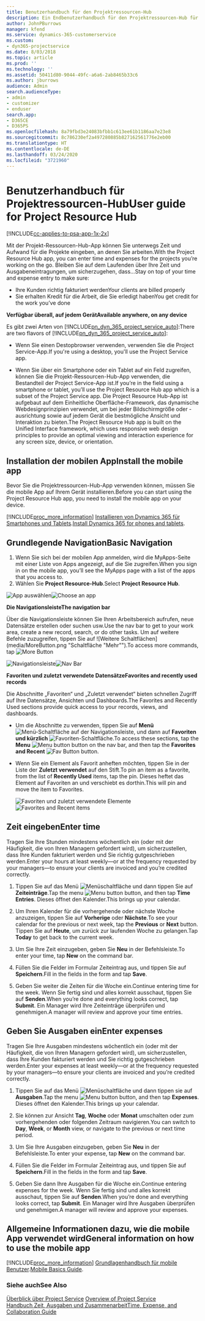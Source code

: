 ```yaml
---
title: Benutzerhandbuch für den Projektressourcen-Hub
description: Ein Endbenutzerhandbuch für den Projektressourcen-Hub für Project Service
author: JohnPBurrows
manager: kfend
ms.service: dynamics-365-customerservice
ms.custom:
- dyn365-projectservice
ms.date: 8/03/2018
ms.topic: article
ms.prod: ''
ms.technology: ''
ms.assetid: 50411d80-9044-49fc-a6a6-2ab8465b33c6
ms.author: jburrows
audience: Admin
search.audienceType:
- admin
- customizer
- enduser
search.app:
- D365CE
- D365PS
ms.openlocfilehash: 8a79fbd3e24083bfbb1c613ee61b1186aa7e23e8
ms.sourcegitcommit: 8c786230ef2a497280885b827162561776e2eb00
ms.translationtype: HT
ms.contentlocale: de-DE
ms.lasthandoff: 03/24/2020
ms.locfileid: "3721960"
---
```

# <a name="user-guide-for-project-resource-hub"></a><span data-ttu-id="89a34-103">Benutzerhandbuch für Projektressourcen-Hub</span><span class="sxs-lookup"><span data-stu-id="89a34-103">User guide for Project Resource Hub</span></span>

[!INCLUDE[cc-applies-to-psa-app-1x-2x](../includes/cc-applies-to-psa-app-1x-2x.md)]

<span data-ttu-id="89a34-104">Mit der Projekt-Ressourcen-Hub-App können Sie unterwegs Zeit und Aufwand für die Projekte eingeben, an denen Sie arbeiten.</span><span class="sxs-lookup"><span data-stu-id="89a34-104">With the Project Resource Hub app, you can enter time and expenses for the projects you’re working on the go.</span></span> <span data-ttu-id="89a34-105">Bleiben Sie auf dem Laufenden über Ihre Zeit und Ausgabeneintragungen, um sicherzugehen, dass…</span><span class="sxs-lookup"><span data-stu-id="89a34-105">Stay on top of your time and expense entry to make sure:</span></span>

- <span data-ttu-id="89a34-106">Ihre Kunden richtig fakturiert werden</span><span class="sxs-lookup"><span data-stu-id="89a34-106">Your clients are billed properly</span></span>
- <span data-ttu-id="89a34-107">Sie erhalten Kredit für die Arbeit, die Sie erledigt haben</span><span class="sxs-lookup"><span data-stu-id="89a34-107">You get credit for the work you’ve done</span></span>

<span data-ttu-id="89a34-108">**Verfügbar überall, auf jedem Gerät**</span><span class="sxs-lookup"><span data-stu-id="89a34-108">**Available anywhere, on any device**</span></span>

<span data-ttu-id="89a34-109">Es gibt zwei Arten von [!INCLUDE[pn_dyn_365_project_service_auto](../includes/pn-dyn-365-project-service-auto.md)]:</span><span class="sxs-lookup"><span data-stu-id="89a34-109">There are two flavors of [!INCLUDE[pn_dyn_365_project_service_auto](../includes/pn-dyn-365-project-service-auto.md)]:</span></span> 

- <span data-ttu-id="89a34-110">Wenn Sie einen Destopbrowser verwenden, verwenden Sie die Project Service-App.</span><span class="sxs-lookup"><span data-stu-id="89a34-110">If you're using a desktop, you'll use the Project Service app.</span></span> 

- <span data-ttu-id="89a34-111">Wenn Sie über ein Smartphone oder ein Tablet auf ein Feld zugreifen, können Sie die Projekt-Ressourcen-Hub-App verwenden, die Bestandteil der Project Service-App ist.</span><span class="sxs-lookup"><span data-stu-id="89a34-111">If you’re in the field using a smartphone or tablet, you’ll use the Project Resource Hub app which is a subset of the Project Service  app.</span></span> <span data-ttu-id="89a34-112">Die Project Resource Hub-App ist aufgebaut auf dem Einheitliche Oberfläche-Framework, das dynamische Webdesignprinzipien verwendet, um bei jeder Bildschirmgröße oder -ausrichtung sowie auf jedem Gerät die bestmögliche Ansicht und Interaktion zu bieten.</span><span class="sxs-lookup"><span data-stu-id="89a34-112">The Project Resource Hub app is built on the Unified Interface framework, which uses responsive web design principles to provide an optimal viewing and interaction experience for any screen size, device, or orientation.</span></span> 


## <a name="install-the-mobile-app"></a><span data-ttu-id="89a34-113">Installation der mobilen App</span><span class="sxs-lookup"><span data-stu-id="89a34-113">Install the mobile app</span></span>
<span data-ttu-id="89a34-114">Bevor Sie die Projektressourcen-Hub-App verwenden können, müssen Sie die mobile App auf Ihrem Gerät installieren.</span><span class="sxs-lookup"><span data-stu-id="89a34-114">Before you can start using the Project Resource Hub app, you need to install the mobile app on your device.</span></span> 

[!INCLUDE[proc_more_information](../includes/proc-more-information.md)] <span data-ttu-id="89a34-115">[Installieren von Dynamics 365 für Smartphones und Tablets](../mobile-app/install-dynamics-365-for-phones-and-tablets.md).</span><span class="sxs-lookup"><span data-stu-id="89a34-115">[Install Dynamics 365 for phones and tablets](../mobile-app/install-dynamics-365-for-phones-and-tablets.md).</span></span>

## <a name="basic-navigation"></a><span data-ttu-id="89a34-116">Grundlegende Navigation</span><span class="sxs-lookup"><span data-stu-id="89a34-116">Basic Navigation</span></span>
1.  <span data-ttu-id="89a34-117">Wenn Sie sich bei der mobilen App anmelden, wird die MyApps-Seite mit einer Liste von Apps angezeigt, auf die Sie zugreifen.</span><span class="sxs-lookup"><span data-stu-id="89a34-117">When you sign in on the mobile app, you’ll see the MyApps page with a list of the apps that you access to.</span></span> 
2.  <span data-ttu-id="89a34-118">Wählen Sie **Project Resource-Hub**.</span><span class="sxs-lookup"><span data-stu-id="89a34-118">Select **Project Resource Hub**.</span></span>

<span data-ttu-id="89a34-119">![App auswählen](media/chooseApp_1.png "App auswählen")</span><span class="sxs-lookup"><span data-stu-id="89a34-119">![Choose an app](media/chooseApp_1.png "Choose an app")</span></span>

<span data-ttu-id="89a34-120">**Die Navigationsleiste**</span><span class="sxs-lookup"><span data-stu-id="89a34-120">**The navigation bar**</span></span>

<span data-ttu-id="89a34-121">Über die Navigationsleiste können Sie Ihren Arbeitsbereich aufrufen, neue Datensätze erstellen oder suchen usw.</span><span class="sxs-lookup"><span data-stu-id="89a34-121">Use the nav bar to get to your work area, create a new record, search, or do other tasks.</span></span> <span data-ttu-id="89a34-122">Um auf weitere Befehle zuzugreifen, tippen Sie auf ![Weitere Schaltflächen](media/MoreButton.png "Schaltfläche "Mehr"").</span><span class="sxs-lookup"><span data-stu-id="89a34-122">To access more commands, tap ![More Button](media/MoreButton.png "More Button")</span></span>

<span data-ttu-id="89a34-123">![Navigationsleiste](media/NavBar_2.png "Navigationsleiste")</span><span class="sxs-lookup"><span data-stu-id="89a34-123">![Nav Bar](media/NavBar_2.png "Nav Bar")</span></span>

<span data-ttu-id="89a34-124">**Favoriten und zuletzt verwendete Datensätze**</span><span class="sxs-lookup"><span data-stu-id="89a34-124">**Favorites and recently used records**</span></span>

<span data-ttu-id="89a34-125">Die Abschnitte „Favoriten“ und „Zuletzt verwendet“ bieten schnellen Zugriff auf Ihre Datensätze, Ansichten und Dashboards.</span><span class="sxs-lookup"><span data-stu-id="89a34-125">The Favorites and Recently Used sections provide quick access to your records, views, and dashboards.</span></span> 

- <span data-ttu-id="89a34-126">Um die Abschnitte zu verwenden, tippen Sie auf **Menü** ![Menü-Schaltfläche](media/MenuButton.png "Menüschaltfläche") auf der Navigationsleiste, und dann auf **Favoriten und kürzlich** ![Favoriten-Schaltfläche](media/FavButton.png "Favoriten-Schaltfläche").</span><span class="sxs-lookup"><span data-stu-id="89a34-126">To access these sections, tap the **Menu** ![Menu button](media/MenuButton.png "Menu button") button on the nav bar, and then tap the **Favorites and Recent** ![Fav Button](media/FavButton.png "Fav Button") button.</span></span>

- <span data-ttu-id="89a34-127">Wenn Sie ein Element als Favorit anheften möchten, tippen Sie in der Liste der **Zuletzt verwendet** auf den Stift.</span><span class="sxs-lookup"><span data-stu-id="89a34-127">To pin an item as a favorite, from the list of **Recently Used** items, tap the pin.</span></span> <span data-ttu-id="89a34-128">Dieses heftet das Element auf Favoriten an und verschiebt es dorthin.</span><span class="sxs-lookup"><span data-stu-id="89a34-128">This will pin and move the item to Favorites.</span></span>

  <span data-ttu-id="89a34-129">![Favoriten und zuletzt verwendete Elemente](media/Favs_3.png "Favoriten und zuletzt verwendete Elemente")</span><span class="sxs-lookup"><span data-stu-id="89a34-129">![Favorites and Recent items](media/Favs_3.png "Favorites and Recent items")</span></span>
 
## <a name="enter-time"></a><span data-ttu-id="89a34-130">Zeit eingeben</span><span class="sxs-lookup"><span data-stu-id="89a34-130">Enter time</span></span>
<span data-ttu-id="89a34-131">Tragen Sie Ihre Stunden mindestens wöchentlich ein (oder mit der Häufigkeit, die von Ihren Managern gefordert wird), um sicherzustellen, dass Ihre Kunden fakturiert werden und Sie richtig gutgeschrieben werden.</span><span class="sxs-lookup"><span data-stu-id="89a34-131">Enter your hours at least weekly—or at the frequency requested by your managers—to ensure your clients are invoiced and you’re credited correctly.</span></span>

1. <span data-ttu-id="89a34-132">Tippen Sie auf das Menü ![Menüschaltfläche](media/MenuButton.png "Menüschaltfläche") und dann tippen Sie auf **Zeiteinträge**.</span><span class="sxs-lookup"><span data-stu-id="89a34-132">Tap the menu ![Menu button](media/MenuButton.png "Menu button") button, and then tap **Time Entries**.</span></span> <span data-ttu-id="89a34-133">Dieses öffnet den Kalender.</span><span class="sxs-lookup"><span data-stu-id="89a34-133">This brings up your calendar.</span></span>

2. <span data-ttu-id="89a34-134">Um Ihren Kalender für die vorhergehende oder nächste Woche anzuzeigen, tippen Sie auf **Vorherige** oder **Nächste**.</span><span class="sxs-lookup"><span data-stu-id="89a34-134">To see your calendar for the previous or next week, tap the **Previous** or **Next** button.</span></span> <span data-ttu-id="89a34-135">Tippen Sie auf **Heute**, um zurück zur laufenden Woche zu gelangen.</span><span class="sxs-lookup"><span data-stu-id="89a34-135">Tap **Today** to get back to the current week.</span></span>

3. <span data-ttu-id="89a34-136">Um Sie Ihre Zeit einzugeben, geben Sie **Neu** in der Befehlsleiste.</span><span class="sxs-lookup"><span data-stu-id="89a34-136">To enter your time, tap **New** on the command bar.</span></span> 

4. <span data-ttu-id="89a34-137">Füllen Sie die Felder im Formular Zeiteintrag aus, und tippen Sie auf **Speichern**.</span><span class="sxs-lookup"><span data-stu-id="89a34-137">Fill in the fields in the form and tap **Save**.</span></span>

5. <span data-ttu-id="89a34-138">Geben Sie weiter die Zeiten für die Woche ein.</span><span class="sxs-lookup"><span data-stu-id="89a34-138">Continue entering time for the week.</span></span> <span data-ttu-id="89a34-139">Wenn Sie fertig sind und alles korrekt ausschaut, tippen Sie auf **Senden**.</span><span class="sxs-lookup"><span data-stu-id="89a34-139">When you’re done and everything looks correct, tap **Submit**.</span></span> <span data-ttu-id="89a34-140">Ein Manager wird Ihre Zeiteinträge überprüfen und genehmigen.</span><span class="sxs-lookup"><span data-stu-id="89a34-140">A manager will review and approve your time entries.</span></span>

## <a name="enter-expenses"></a><span data-ttu-id="89a34-141">Geben Sie Ausgaben ein</span><span class="sxs-lookup"><span data-stu-id="89a34-141">Enter expenses</span></span> 
<span data-ttu-id="89a34-142">Tragen Sie Ihre Ausgaben mindestens wöchentlich ein (oder mit der Häufigkeit, die von Ihren Managern gefordert wird), um sicherzustellen, dass Ihre Kunden fakturiert werden und Sie richtig gutgeschrieben werden.</span><span class="sxs-lookup"><span data-stu-id="89a34-142">Enter your expenses at least weekly—or at the frequency requested by your managers—to ensure your clients are invoiced and you’re credited correctly.</span></span>

1. <span data-ttu-id="89a34-143">Tippen Sie auf das Menü ![Menüschaltfläche](media/MenuButton.png "Menüschaltfläche") und dann tippen sie auf **Ausgaben**.</span><span class="sxs-lookup"><span data-stu-id="89a34-143">Tap the menu ![Menu button](media/MenuButton.png "Menu button") button, and then tap **Expenses**.</span></span> <span data-ttu-id="89a34-144">Dieses öffnet den Kalender.</span><span class="sxs-lookup"><span data-stu-id="89a34-144">This brings up your calendar.</span></span>

2. <span data-ttu-id="89a34-145">Sie können zur Ansicht **Tag**, **Woche** oder **Monat** umschalten oder zum vorhergehenden oder folgenden Zeitraum navigieren.</span><span class="sxs-lookup"><span data-stu-id="89a34-145">You can switch to **Day**, **Week**, or **Month** view, or navigate to the previous or next time period.</span></span> 

3. <span data-ttu-id="89a34-146">Um Sie Ihre Ausgaben einzugeben, geben Sie **Neu** in der Befehlsleiste.</span><span class="sxs-lookup"><span data-stu-id="89a34-146">To enter your expense, tap **New** on the command bar.</span></span> 

4. <span data-ttu-id="89a34-147">Füllen Sie die Felder im Formular Zeiteintrag aus, und tippen Sie auf **Speichern**.</span><span class="sxs-lookup"><span data-stu-id="89a34-147">Fill in the fields in the form and tap **Save**.</span></span>

5. <span data-ttu-id="89a34-148">Geben Sie dann Ihre Ausgaben für die Woche ein.</span><span class="sxs-lookup"><span data-stu-id="89a34-148">Continue entering expenses for the week.</span></span> <span data-ttu-id="89a34-149">Wenn Sie fertig sind und alles korrekt ausschaut, tippen Sie auf **Senden**.</span><span class="sxs-lookup"><span data-stu-id="89a34-149">When you’re done and everything looks correct, tap **Submit**.</span></span> <span data-ttu-id="89a34-150">Ein Manager wird Ihre Ausgaben überprüfen und genehmigen.</span><span class="sxs-lookup"><span data-stu-id="89a34-150">A manager will review and approve your expenses.</span></span>

## <a name="general-information-on-how-to-use-the-mobile-app"></a><span data-ttu-id="89a34-151">Allgemeine Informationen dazu, wie die mobile App verwendet wird</span><span class="sxs-lookup"><span data-stu-id="89a34-151">General information on how to use the mobile app</span></span> 
[!INCLUDE[proc_more_information](../includes/proc-more-information.md)] <span data-ttu-id="89a34-152">[Grundlagenhandbuch für mobile Benutzer](../mobile-app/dynamics-365-phones-tablets-users-guide.md).</span><span class="sxs-lookup"><span data-stu-id="89a34-152">[Mobile Basics Guide](../mobile-app/dynamics-365-phones-tablets-users-guide.md).</span></span>

### <a name="see-also"></a><span data-ttu-id="89a34-153">Siehe auch</span><span class="sxs-lookup"><span data-stu-id="89a34-153">See Also</span></span>  
 <span data-ttu-id="89a34-154">[Überblick über Project Service](../project-service/overview.md) </span><span class="sxs-lookup"><span data-stu-id="89a34-154">[Overview of Project Service](../project-service/overview.md) </span></span>  
 [<span data-ttu-id="89a34-155">Handbuch Zeit, Ausgaben und Zusammenarbeit</span><span class="sxs-lookup"><span data-stu-id="89a34-155">Time, Expense, and Collaboration Guide</span></span>](../project-service/time-expense-collaboration-guide.md)   
 
